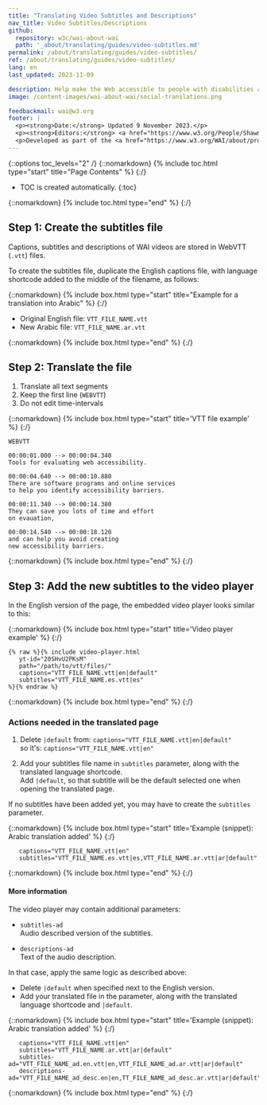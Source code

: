 ```yaml
---
title: "Translating Video Subtitles and Descriptions"
nav_title: Video Subtitles/Descriptions
github:
  repository: w3c/wai-about-wai
  path: '_about/translating/guides/video-subtitles.md'
permalink: /about/translating/guides/video-subtitles/
ref: /about/translating/guides/video-subtitles/
lang: en
last_updated: 2023-11-09

description: Help make the Web accessible to people with disabilities around the world. We appreciate your contributions to translating W3C WAI accessibility resources.
image: /content-images/wai-about-wai/social-translations.png

feedbackmail: wai@w3.org
footer: |
  <p><strong>Date:</strong> Updated 9 November 2023.</p>
  <p><strong>Editors:</strong> <a href="https://www.w3.org/People/Shawn/">Shawn Lawton Henry</a> and Rémi Bétin.</p>
  <p>Developed as part of the <a href="https://www.w3.org/WAI/about/projects/wai-coop/">WAI-CooP project</a>, co-funded by the European Commission.</p>
---
```


{::options toc_levels="2" /}
{::nomarkdown}
{% include toc.html type="start" title="Page Contents" %}
{:/}

-   TOC is created automatically.
{:toc}

{::nomarkdown}
{% include toc.html type="end" %}
{:/}

## Step 1: Create the subtitles file

Captions, subtitles and descriptions of WAI videos are stored in WebVTT (`.vtt`) files.

To create the subtitles file, duplicate the English captions file, with language shortcode added to the middle of the filename, as follows:

{::nomarkdown}
{% include box.html type="start" title="Example for a translation into Arabic" %}
{:/}

- Original English file: `VTT_FILE_NAME.vtt`
- New Arabic file: `VTT_FILE_NAME.ar.vtt`

{::nomarkdown}
{% include box.html type="end" %}
{:/}

## Step 2: Translate the file

1. Translate all text segments
2. Keep the first line (`WEBVTT`)
3. Do not edit time-intervals

{::nomarkdown}
{% include box.html type="start" title='VTT file example' %}
{:/}

```text
WEBVTT

00:00:01.000 --> 00:00:04.340
Tools for evaluating web accessibility.

00:00:04.640 --> 00:00:10.880
There are software programs and online services
to help you identify accessibility barriers.

00:00:11.340 --> 00:00:14.380
They can save you lots of time and effort
on evauation,

00:00:14.540 --> 00:00:18.120
and can help you avoid creating
new accessibility barriers.
```
{::nomarkdown}
{% include box.html type="end" %}
{:/}

## Step 3: Add the new subtitles to the video player

In the English version of the page, the embedded video player looks similar to this:

{::nomarkdown}
{% include box.html type="start" title='Video player example' %}
{:/}

```liquid
{% raw %}{% include video-player.html
   yt-id="20SHvU2PKsM"
   path="/path/to/vtt/files/"
   captions="VTT_FILE_NAME.vtt|en|default"
   subtitles="VTT_FILE_NAME.es.vtt|es"
%}{% endraw %}
```

{::nomarkdown}
{% include box.html type="end" %}
{:/}

### Actions needed in the translated page

1. Delete `|default` from: `captions="VTT_FILE_NAME.vtt|en|default"` <br />so it's:
   `captions="VTT_FILE_NAME.vtt|en"`

2. Add your subtitles file name in `subtitles` parameter, along with the translated language shortcode.\
Add `|default`, so that subtitle will be the default selected one when opening the translated page.

If no subtitles have been added yet, you may have to create the `subtitles` parameter.

{::nomarkdown}
{% include box.html type="start" title='Example (snippet): Arabic translation added' %}
{:/}

```liquid
   captions="VTT_FILE_NAME.vtt|en"
   subtitles="VTT_FILE_NAME.es.vtt|es,VTT_FILE_NAME.ar.vtt|ar|default"
```

{::nomarkdown}
{% include box.html type="end" %}
{:/}


#### More information

The video player may contain additional parameters:

- `subtitles-ad` \
  Audio described version of the subtitles.

- `descriptions-ad` \
  Text of the audio description.

In that case, apply the same logic as described above:
- Delete `|default` when specified next to the English version.
- Add your translated file in the parameter, along with the translated language shortcode and `|default`.

{::nomarkdown}
{% include box.html type="start" title='Example (snippet): Arabic translation added' %}
{:/}

```liquid
   captions="VTT_FILE_NAME.vtt|en"
   subtitles="VTT_FILE_NAME.ar.vtt|ar|default"
   subtitles-ad="VTT_FILE_NAME_ad.en.vtt|en,VTT_FILE_NAME_ad.ar.vtt|ar|default"
   descriptions-ad="VTT_FILE_NAME_ad_desc.en|en,TT_FILE_NAME_ad_desc.ar.vtt|ar|default"
```

{::nomarkdown}
{% include box.html type="end" %}
{:/}
